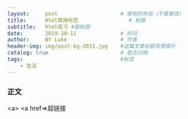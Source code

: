 ```yaml
---
layout:     post   				    # 使用的布局（不需要改）
title:      Html常用标签 				# 标题 
subtitle:   html练习 #副标题
date:       2019-10-11 				# 时间
author:     BY Luke					# 作者
header-img: img/post-bg-2015.jpg 	#这篇文章标题背景图片
catalog: true 						# 是否归档
tags:								#标签
    - 生活
---
```



###  正文

\<a> \<a href=>超链接   
